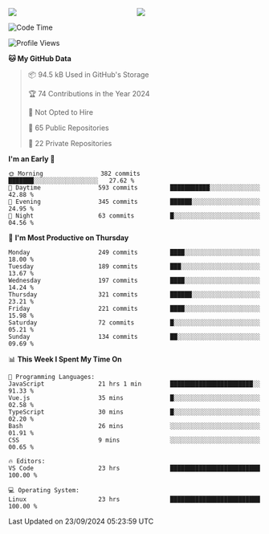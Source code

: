 <p style="display:flex;align-items:center;column-gap:0.5rem;" align="center">
  <img style="flex-grow:1;align-self:stretch;object-fit:cover;"  src ="https://github-readme-stats.vercel.app/api?username=gnoluv9x&show_icons=true&count_private=true&theme=chartreuse-dark&hide_border=true">
  <img style="flex-grow:1;align-self:stretch;object-fit:cover;"src ="https://github-readme-stats.vercel.app/api/top-langs/?username=gnoluv9x&layout=compact&hide_border=true&theme=chartreuse-dark&&langs_count=6&hide=jupyter%20notebook,tex,css,php&exclude_repo=Pacman-AI">
</p>

<!--START_SECTION:waka-->
![Code Time](http://img.shields.io/badge/Code%20Time-840%20hrs%2052%20mins-blue)

![Profile Views](http://img.shields.io/badge/Profile%20Views-0-blue)

**🐱 My GitHub Data** 

> 📦 94.5 kB Used in GitHub's Storage 
 > 
> 🏆 74 Contributions in the Year 2024
 > 
> 🚫 Not Opted to Hire
 > 
> 📜 65 Public Repositories 
 > 
> 🔑 22 Private Repositories 
 > 
**I'm an Early 🐤** 

```text
🌞 Morning                382 commits         ███████░░░░░░░░░░░░░░░░░░   27.62 % 
🌆 Daytime                593 commits         ███████████░░░░░░░░░░░░░░   42.88 % 
🌃 Evening                345 commits         ██████░░░░░░░░░░░░░░░░░░░   24.95 % 
🌙 Night                  63 commits          █░░░░░░░░░░░░░░░░░░░░░░░░   04.56 % 
```
📅 **I'm Most Productive on Thursday** 

```text
Monday                   249 commits         ████░░░░░░░░░░░░░░░░░░░░░   18.00 % 
Tuesday                  189 commits         ███░░░░░░░░░░░░░░░░░░░░░░   13.67 % 
Wednesday                197 commits         ████░░░░░░░░░░░░░░░░░░░░░   14.24 % 
Thursday                 321 commits         ██████░░░░░░░░░░░░░░░░░░░   23.21 % 
Friday                   221 commits         ████░░░░░░░░░░░░░░░░░░░░░   15.98 % 
Saturday                 72 commits          █░░░░░░░░░░░░░░░░░░░░░░░░   05.21 % 
Sunday                   134 commits         ██░░░░░░░░░░░░░░░░░░░░░░░   09.69 % 
```


📊 **This Week I Spent My Time On** 

```text
💬 Programming Languages: 
JavaScript               21 hrs 1 min        ███████████████████████░░   91.33 % 
Vue.js                   35 mins             █░░░░░░░░░░░░░░░░░░░░░░░░   02.58 % 
TypeScript               30 mins             █░░░░░░░░░░░░░░░░░░░░░░░░   02.20 % 
Bash                     26 mins             ░░░░░░░░░░░░░░░░░░░░░░░░░   01.91 % 
CSS                      9 mins              ░░░░░░░░░░░░░░░░░░░░░░░░░   00.65 % 

🔥 Editors: 
VS Code                  23 hrs              █████████████████████████   100.00 % 

💻 Operating System: 
Linux                    23 hrs              █████████████████████████   100.00 % 
```


 Last Updated on 23/09/2024 05:23:59 UTC
<!--END_SECTION:waka-->

